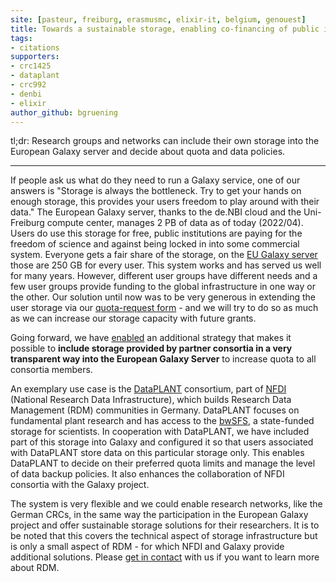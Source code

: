 ```yaml
---
site: [pasteur, freiburg, erasmusmc, elixir-it, belgium, genouest]
title: Towards a sustainable storage, enabling co-financing of public infrastructure
tags:
- citations
supporters:
- crc1425
- dataplant
- crc992
- denbi
- elixir
author_github: bgruening
---
```


tl;dr: Research groups and networks can include their own storage into the European Galaxy server and decide about quota and data policies.

<hr/>

If people ask us what do they need to run a Galaxy service, one of our answers is
"Storage is always the bottleneck. Try to get your hands on enough storage, this provides your users freedom to play around with their data."
The European Galaxy server, thanks to the de.NBI cloud and the Uni-Freiburg compute center, manages 2 PB of data as of today (2022/04).
Users do use this storage for free, public institutions are paying for the freedom of science and against being locked in into some commercial system.
Everyone gets a fair share of the storage, on the [EU Galaxy server](https://usegalaxy.eu) those are 250 GB for every user.
This system works and has served us well for many years. However, different user groups have different needs and a
few user groups provide funding to the global infrastructure in one way or the other. Our solution until now was to be
very generous in extending the user storage via our [quota-request form](http://usegalaxy.eu/quota-increase) - and we will try to do so
as much as we can increase our storage capacity with future grants.

Going forward, we have [enabled](https://github.com/usegalaxy-eu/sorting-hat/pull/9/) an additional strategy that makes it possible to
**include storage provided by partner consortia in a very transparent way into the European Galaxy Server** to increase quota to all consortia members.

An exemplary use case is the [DataPLANT](https://nfdi4plants.org) consortium, part of [NFDI](https://www.nfdi.de) (National Research Data Infrastructure), which builds Research Data Management (RDM) communities in Germany. DataPLANT focuses on fundamental plant research and has access to the [bwSFS](https://www.alwr-bw.de/bwsfs/), a state-funded storage for scientists. In cooperation with DataPLANT, we have included part of this storage into Galaxy and configured it so that users associated with DataPLANT store data on this particular storage only. This enables DataPLANT to decide on their preferred quota limits and manage the level of data backup policies. It also enhances the collaboration of NFDI consortia with the Galaxy project.

The system is very flexible and we could enable research networks, like the German CRCs, in the same way the participation in the European Galaxy project
and offer sustainable storage solutions for their researchers. It is to be noted that this covers the technical aspect of storage infrastructure but
is only a small aspect of RDM - for which NFDI and Galaxy provide additional solutions. Please [get in contact](mailto:contact@usegalaxy.eu) with us if you want to learn more about RDM.

